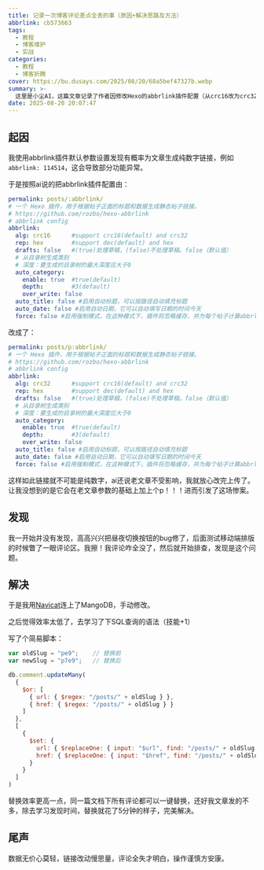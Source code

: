 ```yaml
---
title: 记录一次博客评论差点全丢的事（原因+解决思路及方法）
abbrlink: cb573663
tags:
  - 教程
  - 博客维护
  - 实战
categories:
  - 教程
  - 博客折腾
cover: https://bu.dusays.com/2025/08/20/68a5bef47327b.webp
summary: >-
  这里是小尘AI，这篇文章记录了作者因修改Hexo的abbrlink插件配置（从crc16改为crc32并添加前缀p）导致博客评论链接错误而几乎丢失所有评论的经历。起因是插件默认生成纯数字链接引发功能异常，修改后意外影响了旧文章的链接结构。作者通过Navicat连接MongoDB，学习SQL语法并编写脚本批量更新评论的url和href字段，高效解决了问题，强调了数据备份和操作谨慎的重要性。
date: 2025-08-20 20:07:47
---
```


## 起因

我使用abbrlink插件默认参数设置发现有概率为文章生成纯数字链接，例如``abbrlink: 114514``，这会导致部分功能异常。

于是按照ai说的把abbrlink插件配置由：
```yml
permalink: posts/:abbrlink/
# 一个 Hexo 插件，用于根据帖子正面的标题和数据生成静态帖子链接。
# https://github.com/rozbo/hexo-abbrlink
# abbrlink config
abbrlink:
  alg: crc16      #support crc16(default) and crc32
  rep: hex        #support dec(default) and hex
  drafts: false   #(true)处理草稿，(false)不处理草稿。false（默认值）
  # 从目录树生成类别
  # 深度：要生成的目录树的最大深度应大于0
  auto_category:
    enable: true  #true(default)
    depth:        #3(default)
    over_write: false 
  auto_title: false #启用自动标题，可以按路径自动填充标题
  auto_date: false #启用自动日期，它可以自动填写日期的时间今天
  force: false #启用强制模式，在这种模式下，插件将忽略缓存，并为每个帖子计算abbrlink，即使它已经有了abbrlink。
```
改成了：
```yml
permalink: posts/p:abbrlink/
# 一个 Hexo 插件，用于根据帖子正面的标题和数据生成静态帖子链接。
# https://github.com/rozbo/hexo-abbrlink
# abbrlink config
abbrlink:
  alg: crc32      #support crc16(default) and crc32
  rep: hex        #support dec(default) and hex
  drafts: false   #(true)处理草稿，(false)不处理草稿。false（默认值）
  # 从目录树生成类别
  # 深度：要生成的目录树的最大深度应大于0
  auto_category:
    enable: true  #true(default)
    depth:        #3(default)
    over_write: false 
  auto_title: false #启用自动标题，可以按路径自动填充标题
  auto_date: false #启用自动日期，它可以自动填写日期的时间今天
  force: false #启用强制模式，在这种模式下，插件将忽略缓存，并为每个帖子计算abbrlink，即使它已经有了abbrlink。
```

这样如此链接就不可能是纯数字，ai还说老文章不受影响，我就放心改完上传了。让我没想到的是它会在老文章参数的基础上加上个p！！！进而引发了这场惨案。

## 发现

我一开始并没有发现，高高兴兴把昼夜切换按钮的bug修了，后面测试移动端排版的时候瞥了一眼评论区。我擦！我评论咋全没了，然后就开始排查，发现是这个问题。

## 解决

于是我用[Navicat](https://www.navicat.com.cn/)连上了MangoDB，手动修改。

之后觉得效率太低了，去学习了下SQL查询的语法（技能+1）

写了个简易脚本：

```js
var oldSlug = "pe9";    // 替换前
var newSlug = "p7e9";   // 替换后

db.comment.updateMany(
  { 
    $or: [
      { url: { $regex: "/posts/" + oldSlug } },
      { href: { $regex: "/posts/" + oldSlug } }
    ]
  },
  [
    {
      $set: {
        url: { $replaceOne: { input: "$url", find: "/posts/" + oldSlug, replacement: "/posts/" + newSlug } },
        href: { $replaceOne: { input: "$href", find: "/posts/" + oldSlug, replacement: "/posts/" + newSlug } }
      }
    }
  ]
)
```

替换效率更高一点，同一篇文档下所有评论都可以一键替换，还好我文章发的不多，除去学习发现时间，替换就花了5分钟的样子，完美解决。

## 尾声

数据无价心莫轻，链接改动慢思量，评论全失才明白，操作谨慎方安康。